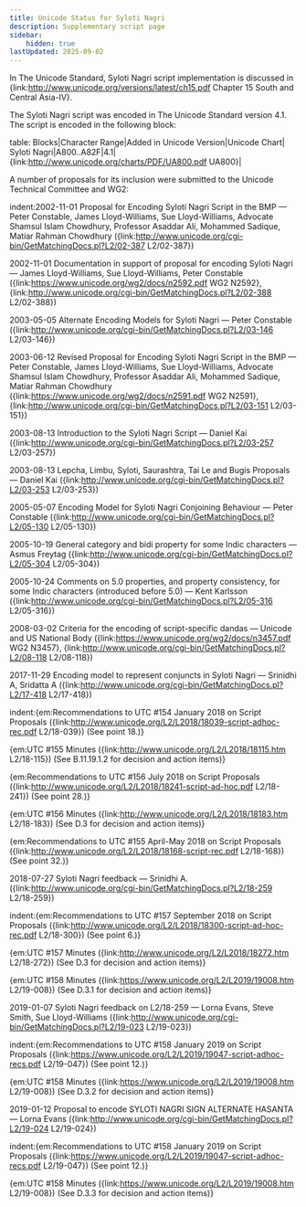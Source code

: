 ```yaml
---
title: Unicode Status for Syloti Nagri
description: Supplementary script page
sidebar:
    hidden: true
lastUpdated: 2025-09-02
---
```


In The Unicode Standard, Syloti Nagri script implementation is discussed in {link:http://www.unicode.org/versions/latest/ch15.pdf Chapter 15 South and Central Asia-IV}.

[comment]: # (end of intro)

[comment]: # (start of blocks)

The Syloti Nagri script was encoded in The Unicode Standard version 4.1. The script is encoded in the following block:

table:
Blocks|Character Range|Added in Unicode Version|Unicode Chart|
Syloti Nagri|A800..A82F|4.1|{link:http://www.unicode.org/charts/PDF/UA800.pdf UA800}|

[comment]: # (end of blocks)

[comment]: # (start of chars)



[comment]: # (end of chars)

[comment]: # (start of rest)

A number of proposals for its inclusion were submitted to the Unicode Technical Committee and WG2:

indent:2002-11-01 Proposal for Encoding Syloti Nagri Script in the BMP — Peter Constable, James Lloyd-Williams, Sue Lloyd-Williams, Advocate Shamsul Islam Chowdhury, Professor Asaddar Ali, Mohammed Sadique, Matiar Rahman Chowdhury ({link:http://www.unicode.org/cgi-bin/GetMatchingDocs.pl?L2/02-387 L2/02-387})

2002-11-01 Documentation in support of proposal for encoding Syloti Nagri — James Lloyd-Williams, Sue Lloyd-Williams, Peter Constable ({link:https://www.unicode.org/wg2/docs/n2592.pdf WG2 N2592}, {link:http://www.unicode.org/cgi-bin/GetMatchingDocs.pl?L2/02-388 L2/02-388})

2003-05-05 Alternate Encoding Models for Syloti Nagri — Peter Constable ({link:http://www.unicode.org/cgi-bin/GetMatchingDocs.pl?L2/03-146 L2/03-146})

2003-06-12 Revised Proposal for Encoding Syloti Nagri Script in the BMP — Peter Constable, James Lloyd-Williams, Sue Lloyd-Williams, Advocate Shamsul Islam Chowdhury, Professor Asaddar Ali, Mohammed Sadique, Matiar Rahman Chowdhury ({link:https://www.unicode.org/wg2/docs/n2591.pdf WG2 N2591}, {link:http://www.unicode.org/cgi-bin/GetMatchingDocs.pl?L2/03-151 L2/03-151})

2003-08-13 Introduction to the Syloti Nagri Script — Daniel Kai ({link:http://www.unicode.org/cgi-bin/GetMatchingDocs.pl?L2/03-257 L2/03-257})

2003-08-13 Lepcha, Limbu, Syloti, Saurashtra, Tai Le and Bugis Proposals — Daniel Kai ({link:http://www.unicode.org/cgi-bin/GetMatchingDocs.pl?L2/03-253 L2/03-253})

2005-05-07 Encoding Model for Syloti Nagri Conjoining Behaviour — Peter Constable ({link:http://www.unicode.org/cgi-bin/GetMatchingDocs.pl?L2/05-130 L2/05-130})

2005-10-19 General category and bidi property for some Indic characters — Asmus Freytag ({link:http://www.unicode.org/cgi-bin/GetMatchingDocs.pl?L2/05-304 L2/05-304})

2005-10-24 Comments on 5.0 properties, and property consistency, for some Indic characters (introduced before 5.0) — Kent Karlsson ({link:http://www.unicode.org/cgi-bin/GetMatchingDocs.pl?L2/05-316 L2/05-316})

2008-03-02 Criteria for the encoding of script-specific dandas — Unicode and US National Body      ({link:https://www.unicode.org/wg2/docs/n3457.pdf WG2 N3457}, {link:http://www.unicode.org/cgi-bin/GetMatchingDocs.pl?L2/08-118 L2/08-118})

2017-11-29 Encoding model to represent conjuncts in Syloti Nagri — Srinidhi A, Sridatta A ({link:http://www.unicode.org/cgi-bin/GetMatchingDocs.pl?L2/17-418 L2/17-418})

indent:{em:Recommendations to UTC #154 January 2018 on Script Proposals ({link:http://www.unicode.org/L2/L2018/18039-script-adhoc-rec.pdf L2/18-039}) (See point 18.)}

{em:UTC #155 Minutes ({link:http://www.unicode.org/L2/L2018/18115.htm L2/18-115}) (See B.11.19.1.2 for decision and action items)}

{em:Recommendations to UTC #156 July 2018 on Script Proposals ({link:http://www.unicode.org/L2/L2018/18241-script-ad-hoc.pdf L2/18-241}) (See point 28.)}

{em:UTC #156 Minutes ({link:http://www.unicode.org/L2/L2018/18183.htm L2/18-183}) (See D.3 for decision and action items)}

{em:Recommendations to UTC #155 April-May 2018 on Script Proposals ({link:http://www.unicode.org/L2/L2018/18168-script-rec.pdf L2/18-168}) (See point 32.)}


2018-07-27 Syloti Nagri feedback — Srinidhi A. ({link:http://www.unicode.org/cgi-bin/GetMatchingDocs.pl?L2/18-259 L2/18-259})

indent:{em:Recommendations to UTC #157 September 2018 on Script Proposals ({link:http://www.unicode.org/L2/L2018/18300-script-ad-hoc-rec.pdf L2/18-300}) (See point 6.)}

{em:UTC #157 Minutes ({link:http://www.unicode.org/L2/L2018/18272.htm L2/18-272}) (See D.3 for decision and action items)}

{em:UTC #158 Minutes ({link:https://www.unicode.org/L2/L2019/19008.htm L2/19-008}) (See D.3.1 for decision and action items)}


2019-01-07 Syloti Nagri feedback on L2/18-259 — Lorna Evans, Steve Smith, Sue Lloyd-Williams ({link:http://www.unicode.org/cgi-bin/GetMatchingDocs.pl?L2/19-023 L2/19-023})

indent:{em:Recommendations to UTC #158 January 2019 on Script Proposals ({link:https://www.unicode.org/L2/L2019/19047-script-adhoc-recs.pdf L2/19-047}) (See point 12.)}

{em:UTC #158 Minutes ({link:https://www.unicode.org/L2/L2019/19008.htm L2/19-008}) (See D.3.2 for decision and action items)}


2019-01-12 Proposal to encode SYLOTI NAGRI SIGN ALTERNATE HASANTA — Lorna Evans ({link:http://www.unicode.org/cgi-bin/GetMatchingDocs.pl?L2/19-024 L2/19-024})

indent:{em:Recommendations to UTC #158 January 2019 on Script Proposals ({link:https://www.unicode.org/L2/L2019/19047-script-adhoc-recs.pdf L2/19-047}) (See point 12.)}

{em:UTC #158 Minutes ({link:https://www.unicode.org/L2/L2019/19008.htm L2/19-008}) (See D.3.3 for decision and action items)}
